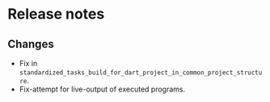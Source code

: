 # Release notes

## Changes

- Fix in `standardized_tasks_build_for_dart_project_in_common_project_structure`.
- Fix-attempt for live-output of executed programs.
